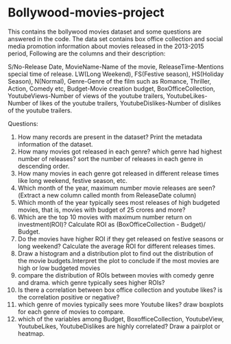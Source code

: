 # Bollywood-movies-project
This contains the bollywood movies dataset and some questions are answered in the code.
The data set contains box office collection and social media promotion information about movies released in the 2013-2015 period, Following are the columns and their description:

S/No-Release Date, 
MovieName-Name of the movie, 
ReleaseTime-Mentions special time of release. LW(Long Weekend), FS(Festive season), HS(Holiday Season), N(Normal), 
Genre-Genre of the film such as Romance, Thriller, Action, Comedy etc, 
Budget-Movie creation budget, 
BoxOfficeCollection, 
YoutubeViews-Number of views of the youtube trailers, 
YoutubeLikes-Number of likes of the youtube trailers, 
YoutubeDislikes-Number of dislikes of the youtube trailers.

Questions:
1. How many records are present in the dataset? Print the metadata information of the dataset.
2. How many movies got released in each genre? which genre had highest number of releases? sort the number of releases in each genre in descending order. 
3. How many movies in each genre got released in different release times like long weekend, festive season, etc.
4. Which month of the year, maximum number movie releases are seen?(Extract a new column called month from ReleaseDate column)
5. Which month of the year typically sees most releases of high budgeted movies, that is, movies with budget of 25 crores and more?
6. Which are the top 10 movies with maximum number return on investment(ROI)? Calculate ROI as (BoxOfficeCollection - Budget)/ Budget.
7. Do the movies have higher ROI if they get released on festive seasons or long weekend? Calculate the average ROI for different releases times.
8. Draw a histogram and a distribution plot to find out the distribution of the movie budgets.Interpret the plot to conclude if the most movies are high or low budgeted movies
9. compare the distribution of ROIs between movies with comedy genre and drama. which genre typically sees higher ROIs?
10. Is there a correlation between box office collection and youtube likes? is the correlation positive or negative?
11. which genre of movies typically sees more Youtube likes? draw boxplots for each genre of movies to compare.
12. which of the variables among Budget, BoxofficeCollection, YoutubeView, YoutubeLikes, YoutubeDislikes are highly correlated? Draw a pairplot or heatmap.
